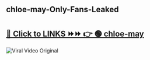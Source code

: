 
 ## chloe-may-Only-Fans-Leaked

# <h2><a href="https://clipsfans.com/chloe-may&ref=git">🔗 Click to LINKS ⏩⏩ 👉 🟢 chloe-may </a></h2>

<a href="https://clipsfans.com/chloe-may&ref=git" rel="nofollow" data-target="animated-image.originalLink"><img src="https://i.ibb.co.com/xMMVF88/686577567.gif" alt="Viral Video Original" style="max-width: 100%; display: inline-block;" data-target="animated-image.originalImage"></a>
